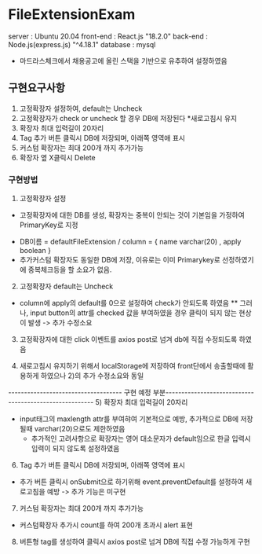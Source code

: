 # FileExtensionExam

server : Ubuntu 20.04
front-end : React.js "18.2.0"
back-end : Node.js(express.js) "^4.18.1"
database : mysql

* 마드라스체크에서 채용공고에 올린 스택을 기반으로 유추하여 설정하였음 

## 구현요구사항

1. 고정확장자 설정하여, default는 Uncheck
2. 고정확장자가 check or uncheck 할 경우 DB에 저장된다 *새로고침시 유지
3. 확장자 최대 입력길이 20자리
4. Tag 추가 버튼 클릭시 DB에 저장되며, 아래쪽 영역애 표시
5. 커스텀 확장자는 최대 200개 까지 추가가능
6. 확장자 옆 X클릭시 Delete

### 구현방법

1) 고정확장자 설정
  - 고정확장자에 대한 DB를 생성, 확장자는 중복이 안되는 것이 기본임을 가정하여 PrimaryKey로 지정
   * DB이름 = defaultFileExtension / column = { name varchar(20) , apply boolean }
   * 추가커스텀 확장자도 동일한 DB에 저장, 이유로는 이미 Primarykey로 선정하였기에 중복체크등을 할 소요가 없음.

2) 고정확장자 default는 Uncheck
  - column에 apply의 default를 0으로 설정하여 check가 안되도록 하였음
  ** 그러나, input button의 attr를 checked 값을 부여하였을 경우 클릭이 되지 않는 현상이 발생 -> 추가 수정소요

3) 고정확장자에 대한 click 이벤트를 axios post로 넘겨 db에 직접 수정되도록 하였음

4) 새로고침시 유지하기 위해서 localStorage에 저장하여 front단에서 송출할때에 활용하게 하였으나 2)의 추가 수정소요와 동일

------------------------------------ 구현 예정 부분-------------------------------------------------------
5) 확장자 최대 입력길이 20자리
  - input태그의 maxlength attr를 부여햐여 기본적으로 예방, 추가적으로 DB에 저장될때 varchar(20)으로도 제한하였음
    * 추가적인 고려사항으로 확장자는 영어 대소문자가 default임으로 한글 입력시 입력이 되지 않도록 설정하였음

6) Tag 추가 버튼 클릭시 DB에 저장되며, 아래쪽 영역에 표시
  - 추가 버튼 클릭시 onSubmit으로 하기위해 event.preventDefault를 설정하여 새로고침을 예방 -> 추가 기능은 미구현

7) 커스텀 확장자는 최대 200개 까지 추가가능
  - 커스텀확장자 추가시 count를 하여 200개 초과시 alert 표현

8) 버튼형 tag를 생성하여 클릭시 axios post로 넘겨 DB에 직접 수정 가능하게 구현

